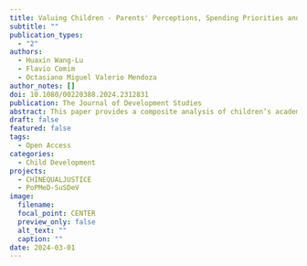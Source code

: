 ```yaml
---
title: Valuing Children - Parents' Perceptions, Spending Priorities and Children's Capabilities
subtitle: ""
publication_types:
  - "2"
authors:
  - Huaxin Wang-Lu
  - Flavio Comim
  - Octasiano Miguel Valerio Mendoza
author_notes: []
doi: 10.1080/00220388.2024.2312831
publication: The Journal of Development Studies
abstract: This paper provides a composite analysis of children’s academic development grounded on the capability approach. The study utilises a panel dataset comprising 8,422 Chinese children and adolescents aged 6 to 16, observed between 2012 and 2018. It introduces a series of innovative indicators, including a parent advantage index to capture how parents influence their children and a ranking indicator for spending priorities to reify the value of children’s education that families have reasoned. To address unobserved heterogeneity, we adopted fixed-effects models, multilevel modelling, and heteroskedasticity-based instrumental variables. Our primary results show that a 1% increase in the parent advantage index yields an increase of 13.85% to 21.31% in children’s academic development, and the biggest leap in prioritising education-relevant spending increases the child outcomes by 2.88% to 6.57%. By highlighting the influence of parents’ beings and doings, particularly the value they assign to education, this research contributes to the existing literature on child development, which often focuses predominantly on material dimensions. In sum, it expands the frontiers of the capability approach and related research on parental practices. It offers novel insights into how policies can be reinforced to equalise educational opportunities and to boost human capital.
draft: false
featured: false
tags:
  - Open Access
categories:
  - Child Development
projects:
  - CHINEQUALJUSTICE
  - PoPMeD-SuSDeV
image:
  filename:
  focal_point: CENTER
  preview_only: false
  alt_text: ""
  caption: ""
date: 2024-03-01
---
```

